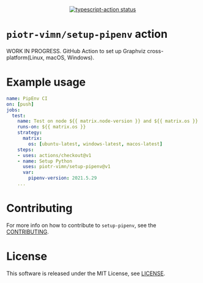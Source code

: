 <p align="center">
  <a href="https://github.com/piotr-vimn/setup-pipenv/actions"><img alt="typescript-action status" src="https://github.com/piotr-vimn/setup-pipenv/workflows/build-test/badge.svg"></a>
</p>

# `piotr-vimn/setup-pipenv` action

WORK IN PROGRESS. GitHub Action to set up Graphviz cross-platform(Linux, macOS, Windows).
# Example usage


```yaml
name: PipEnv CI
on: [push]
jobs:
  test:
    name: Test on node ${{ matrix.node-version }} and ${{ matrix.os }}
    runs-on: ${{ matrix.os }}
    strategy:
      matrix:
        os: [ubuntu-latest, windows-latest, macos-latest]
    steps:
    - uses: actions/checkout@v1
    - name: Setup Python
      uses: piotr-vimn/setup-pipenv@v1
      var:
        pipenv-version: 2021.5.29
    ...
```

# Contributing

For more info on how to contribute to `setup-pipenv`, see the [CONTRIBUTING](CONTRIBUTING).

# License

This software is released under the MIT License, see [LICENSE](LICENSE).

